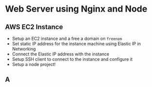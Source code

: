 # Web Server using Nginx and Node

## AWS EC2 Instance

- Setup an EC2 instance and a free a domain on `freenom`
- Set static IP address for the instance machine using Elastic IP in Networking
- Connect the Elastic IP address with the instance
- Setup SSH client to connect to the instance and configure it
- Setup a node project!

## A
